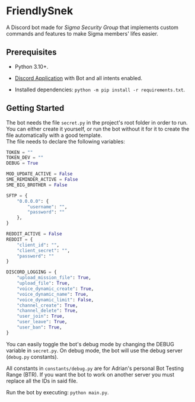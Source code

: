 # FriendlySnek

A Discord bot made for *Sigma Security Group* that implements custom commands and features to make Sigma members' lifes easier.

## Prerequisites

* Python 3.10+.

* [Discord Application](https://discord.com/developers/applications) with Bot and all intents enabled.

* Installed dependencies: `python -m pip install -r requirements.txt`.

## Getting Started

The bot needs the file `secret.py` in the project's root folder in order to run. You can either create it yourself, or run the bot without it for it to create the file automatically with a good template. \
The file needs to declare the following variables:

```py
TOKEN = ""
TOKEN_DEV = ""
DEBUG = True

MOD_UPDATE_ACTIVE = False
SME_REMINDER_ACTIVE = False
SME_BIG_BROTHER = False

SFTP = {
    "0.0.0.0": {
        "username": "",
        "password": ""
    },
}

REDDIT_ACTIVE = False
REDDIT = {
    "client_id": "",
    "client_secret": "",
    "password": ""
}

DISCORD_LOGGING = {
    "upload_mission_file": True,
    "upload_file": True,
    "voice_dynamic_create": True,
    "voice_dynamic_name": True,
    "voice_dynamic_limit": False,
    "channel_create": True,
    "channel_delete": True,
    "user_join": True,
    "user_leave": True,
    "user_ban": True,
}
```

You can easily toggle the bot's debug mode by changing the DEBUG variable in `secret.py`. On debug mode, the bot will use the debug server (`debug.py` constants).

All constants in `constants/debug.py` are for Adrian's personal Bot Testing Range (BTR). If you want the bot to work on another server you must replace all the IDs in said file.

Run the bot by executing: `python main.py`.
